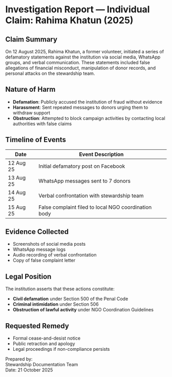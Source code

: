 


# Investigation Report — Individual Claim: Rahima Khatun (2025)

## Claim Summary
On 12 August 2025, Rahima Khatun, a former volunteer, initiated a series of defamatory statements against the institution via social media, WhatsApp groups, and verbal communication. These statements included false allegations of financial misconduct, manipulation of donor records, and personal attacks on the stewardship team.

## Nature of Harm
- **Defamation**: Publicly accused the institution of fraud without evidence
- **Harassment**: Sent repeated messages to donors urging them to withdraw support
- **Obstruction**: Attempted to block campaign activities by contacting local authorities with false claims

## Timeline of Events
| Date       | Event Description                                      |
|------------|--------------------------------------------------------|
| 12 Aug 25  | Initial defamatory post on Facebook                    |
| 13 Aug 25  | WhatsApp messages sent to 7 donors                     |
| 14 Aug 25  | Verbal confrontation with stewardship team             |
| 15 Aug 25  | False complaint filed to local NGO coordination body   |

## Evidence Collected
- Screenshots of social media posts
- WhatsApp message logs
- Audio recording of verbal confrontation
- Copy of false complaint letter

## Legal Position
The institution asserts that these actions constitute:
- **Civil defamation** under Section 500 of the Penal Code
- **Criminal intimidation** under Section 506
- **Obstruction of lawful activity** under NGO Coordination Guidelines

## Requested Remedy
- Formal cease-and-desist notice
- Public retraction and apology
- Legal proceedings if non-compliance persists

Prepared by:  
Stewardship Documentation Team  
Date: 21 October 2025

